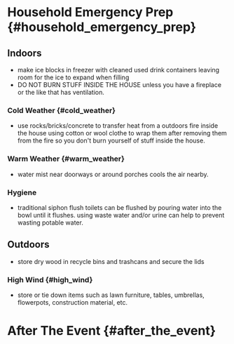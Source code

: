 # Household Emergency Prep {#household_emergency_prep}

## Indoors

-   make ice blocks in freezer with cleaned used drink containers
    leaving room for the ice to expand when filling
-   DO NOT BURN STUFF INSIDE THE HOUSE unless you have a fireplace or
    the like that has ventilation.

### Cold Weather {#cold_weather}

-   use rocks/bricks/concrete to transfer heat from a outdoors fire
    inside the house using cotton or wool clothe to wrap them after
    removing them from the fire so you don't burn yourself of stuff
    inside the house.

### Warm Weather {#warm_weather}

-   water mist near doorways or around porches cools the air nearby.

### Hygiene

-   traditional siphon flush toilets can be flushed by pouring water
    into the bowl until it flushes. using waste water and/or urine can
    help to prevent wasting potable water.

## Outdoors

-   store dry wood in recycle bins and trashcans and secure the lids

### High Wind {#high_wind}

-   store or tie down items such as lawn furniture, tables, umbrellas,
    flowerpots, construction material, etc.

# After The Event {#after_the_event}
